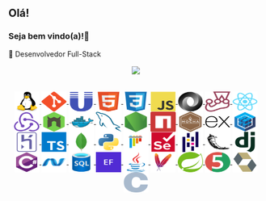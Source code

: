 ## Olá! 
### Seja bem vindo(a)!👋

🔭 Desenvolvedor Full-Stack </br>

<div align="center">

  <a href="https://github.com/p4n1k0">
  <img align="center" height="500em"  align="center" src="https://github-readme-stats.vercel.app/api/top-langs/?username=p4n1k0&layout=compact&langs_count=20&theme=react" />
  
</div>
 <br>
<div  align="center"> 
  <div style="display: inline_block"><br>
  <img align="center" alt="Linux" height="40" width="50" src="https://raw.githubusercontent.com/devicons/devicon/master/icons/linux/linux-original.svg">
  <img align="center" alt="Git" height="40" width="50" src="https://raw.githubusercontent.com/devicons/devicon/master/icons/git/git-original.svg">  
  <img align="center" alt="Unix" height="40" width="50" src="https://raw.githubusercontent.com/devicons/devicon/master/icons/unix/unix-original.svg">
  <img align="center" alt="HTML" height="40" width="50" src="https://raw.githubusercontent.com/devicons/devicon/master/icons/html5/html5-original.svg">
  <img align="center" alt="CSS" height="40" width="50" src="https://raw.githubusercontent.com/devicons/devicon/master/icons/css3/css3-original.svg">
  <img align="center" alt="JavaScript" height="40" width="50" src="https://raw.githubusercontent.com/devicons/devicon/master/icons/javascript/javascript-original.svg">
  <img align="center" alt="JSON" height="40" width="50" src="https://raw.githubusercontent.com/devicons/devicon/master/icons/json/json-original.svg">
  <img align="center" alt="Jest" height="40" width="50" src="https://github.com/devicons/devicon/blob/master/icons/jest/jest-plain.svg">
  <img align="center" alt="React" height="40" width="50" src="https://raw.githubusercontent.com/devicons/devicon/master/icons/react/react-original.svg">
  <img align="center" alt="Redux" height="40" width="50" src="https://raw.githubusercontent.com/devicons/devicon/master/icons/redux/redux-original.svg">
  <img align="center" alt="Nodemon" height="40" width="50" src="https://github.com/devicons/devicon/blob/master/icons/nodemon/nodemon-original.svg">
  <img align="center" alt="Docker" height="40" width="50" src="https://raw.githubusercontent.com/devicons/devicon/master/icons/docker/docker-original.svg">
  <img align="center" alt="MySQL" height="40" width="50" src="https://raw.githubusercontent.com/devicons/devicon/master/icons/mysql/mysql-original.svg">
  <img align="center" alt="Node" height="40" width="50" src="https://raw.githubusercontent.com/devicons/devicon/master/icons/nodejs/nodejs-original.svg">
  <img align="center" alt="NPM" height="40" width="50" src="https://github.com/devicons/devicon/blob/master/icons/npm/npm-original.svg">
  <img align="center" alt="Mocha" height="40" width="50" src="https://github.com/devicons/devicon/blob/master/icons/mocha/mocha-original.svg">
  <img align="center" alt="Express" height="40" width="50" src="https://raw.githubusercontent.com/devicons/devicon/master/icons/express/express-original.svg">
  <img align="center" alt="Sequelize" height="40" width="50" src="https://raw.githubusercontent.com/devicons/devicon/master/icons/sequelize/sequelize-original.svg">
  <img align="center" alt="Heroku" height="40" width="50" src="https://raw.githubusercontent.com/devicons/devicon/master/icons/heroku/heroku-original.svg">
  <img align="center" alt="TypeScript" height="40" width="50" src="https://raw.githubusercontent.com/devicons/devicon/master/icons/typescript/typescript-original.svg">  
  <img align="center" alt="MongoDB" height="40" width="50" src="https://github.com/devicons/devicon/blob/master/icons/mongodb/mongodb-original.svg"> 
  <img align="center" alt="Python" height="40" width="50" src="https://github.com/devicons/devicon/blob/master/icons/python/python-original.svg">
  <img align="center" alt="Pytest" height="40" width="50" src="https://github.com/devicons/devicon/blob/master/icons/pytest/pytest-original.svg">
  <img align="center" alt="Selenium" height="40" width="50" src="https://github.com/devicons/devicon/blob/master/icons/selenium/selenium-original.svg">
  <img align="center" alt="Pandas" height="40" width="50" src="https://github.com/devicons/devicon/blob/master/icons/pandas/pandas-original.svg">
  <img align="center" alt="Flask" height="40" width="50" src="https://github.com/devicons/devicon/blob/master/icons/flask/flask-original.svg">
  <img align="center" alt="Django" height="40" width="50" src="https://github.com/devicons/devicon/blob/master/icons/django/django-plain.svg">
  <img align="center" alt="Csharp" height="40" width="50" src="https://github.com/devicons/devicon/blob/master/icons/csharp/csharp-original.svg">
  <img align="center" alt="Dot-Net" height="40" width="50" src="https://github.com/devicons/devicon/blob/master/icons/dot-net/dot-net-original.svg">
  <img align="center" alt="Azure-Database" height="40" width="50" src="https://github.com/devicons/devicon/blob/master/icons/azuresqldatabase/azuresqldatabase-original.svg">
  <img align="center" alt="Entity-Framework" height="40" width="50" src="https://github.com/devicons/devicon/blob/master/icons/entityframeworkcore/entityframeworkcore-original.svg">
  <img align="center" alt="Java" height="40" width="50" src="https://github.com/devicons/devicon/blob/master/icons/java/java-original.svg">
  <img align="center" alt="Maven" height="40" width="50" src="https://github.com/devicons/devicon/blob/master/icons/maven/maven-original.svg">
  <img align="center" alt="Spring" height="40" width="50" src="https://github.com/devicons/devicon/blob/master/icons/spring/spring-original.svg"> 
  <img align="center" alt="Junit" height="40" width="50" src="https://github.com/devicons/devicon/blob/master/icons/junit/junit-original.svg"> 
  <img align="center" alt="Hibernate" height="40" width="50" src="https://github.com/devicons/devicon/blob/master/icons/hibernate/hibernate-original.svg">
  <img align="center" alt="C" height="40" width="50" src="https://github.com/devicons/devicon/blob/master/icons/c/c-original.svg"> 
</div>

   
 
</div>
